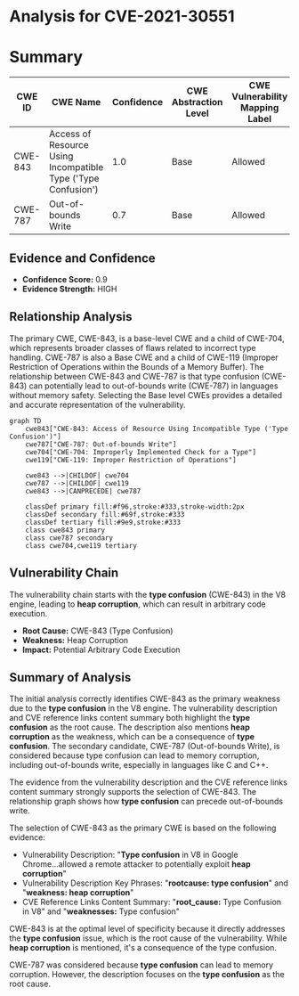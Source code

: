 # Analysis for CVE-2021-30551

# Summary
| CWE ID | CWE Name | Confidence | CWE Abstraction Level | CWE Vulnerability Mapping Label | CWE-Vulnerability Mapping Notes |
|---|---|---|---|---|---|
| CWE-843 | Access of Resource Using Incompatible Type ('Type Confusion') | 1.0 | Base | Allowed | Primary CWE |
| CWE-787 | Out-of-bounds Write | 0.7 | Base | Allowed | Secondary Candidate |

## Evidence and Confidence

*   **Confidence Score:** 0.9
*   **Evidence Strength:** HIGH

## Relationship Analysis
The primary CWE, CWE-843, is a base-level CWE and a child of CWE-704, which represents broader classes of flaws related to incorrect type handling. CWE-787 is also a Base CWE and a child of CWE-119 (Improper Restriction of Operations within the Bounds of a Memory Buffer). The relationship between CWE-843 and CWE-787 is that type confusion (CWE-843) can potentially lead to out-of-bounds write (CWE-787) in languages without memory safety. Selecting the Base level CWEs provides a detailed and accurate representation of the vulnerability.

```mermaid
graph TD
    cwe843["CWE-843: Access of Resource Using Incompatible Type ('Type Confusion')"]
    cwe787["CWE-787: Out-of-bounds Write"]
    cwe704["CWE-704: Improperly Implemented Check for a Type"]
    cwe119["CWE-119: Improper Restriction of Operations"]
    
    cwe843 -->|CHILDOF| cwe704
    cwe787 -->|CHILDOF| cwe119
    cwe843 -->|CANPRECEDE| cwe787
    
    classDef primary fill:#f96,stroke:#333,stroke-width:2px
    classDef secondary fill:#69f,stroke:#333
    classDef tertiary fill:#9e9,stroke:#333
    class cwe843 primary
    class cwe787 secondary
    class cwe704,cwe119 tertiary
```

## Vulnerability Chain
The vulnerability chain starts with the **type confusion** (CWE-843) in the V8 engine, leading to **heap corruption**, which can result in arbitrary code execution.
- **Root Cause:** CWE-843 (Type Confusion)
- **Weakness:** Heap Corruption
- **Impact:** Potential Arbitrary Code Execution

## Summary of Analysis
The initial analysis correctly identifies CWE-843 as the primary weakness due to the **type confusion** in the V8 engine. The vulnerability description and CVE reference links content summary both highlight the **type confusion** as the root cause. The description also mentions **heap corruption** as the weakness, which can be a consequence of **type confusion**. The secondary candidate, CWE-787 (Out-of-bounds Write), is considered because type confusion can lead to memory corruption, including out-of-bounds write, especially in languages like C and C++.

The evidence from the vulnerability description and the CVE reference links content summary strongly supports the selection of CWE-843. The relationship graph shows how **type confusion** can precede out-of-bounds write.

The selection of CWE-843 as the primary CWE is based on the following evidence:
- Vulnerability Description: "**Type confusion** in V8 in Google Chrome...allowed a remote attacker to potentially exploit **heap corruption**"
- Vulnerability Description Key Phrases: "**rootcause: type confusion**" and "**weakness: heap corruption**"
- CVE Reference Links Content Summary: "**root_cause:** Type Confusion in V8" and "**weaknesses:** Type confusion"

CWE-843 is at the optimal level of specificity because it directly addresses the **type confusion** issue, which is the root cause of the vulnerability. While **heap corruption** is mentioned, it's a consequence of the type confusion.

CWE-787 was considered because **type confusion** can lead to memory corruption. However, the description focuses on the **type confusion** as the root cause.